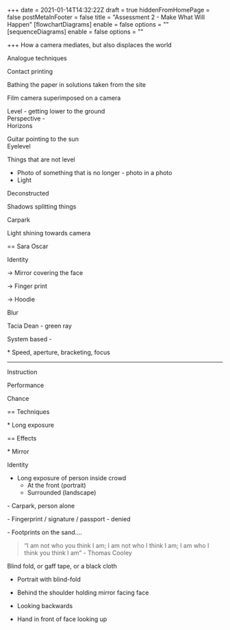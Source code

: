 +++
date = 2021-01-14T14:32:22Z
draft = true
hiddenFromHomePage = false
postMetaInFooter = false
title = "Assessment 2 - Make What Will Happen"
[flowchartDiagrams]
enable = false
options = ""
[sequenceDiagrams]
enable = false
options = ""

+++
How a camera mediates, but also displaces the world

Analogue techniques

Contact printing

Bathing the paper in solutions taken from the site

Film camera superimposed on a camera

Level - getting lower to the ground  
Perspective -  
Horizons

Guitar pointing to the sun  
Eyelevel

Things that are not level

* Photo of something that is no longer - photo in a photo
* Light

Deconstructed

Shadows splitting things

Carpark

Light shining towards camera

== Sara Oscar

Identity

\-> Mirror covering the face

\-> Finger print

\-> Hoodie

Blur

Tacia Dean - green ray

System based - 

\* Speed, aperture, bracketing, focus

___

Instruction

Performance

Chance

== Techniques

\* Long exposure

== Effects

\* Mirror

Identity

* Long exposure of person inside crowd
  * At the front (portrait)
  * Surrounded (landscape)

\- Carpark, person alone

\- Fingerprint / signature / passport - denied

\- Footprints on the sand....

> “I am not who you think I am; I am not who I think I am; I am who I think you think I am” - Thomas Cooley

Blind fold, or gaff tape, or a black cloth

* Portrait with blind-fold
* Behind the shoulder holding mirror facing face

* Looking backwards
* Hand in front of face looking up